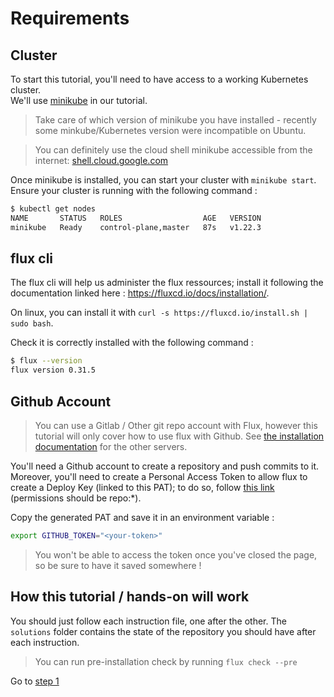 # Requirements

## Cluster

To start this tutorial, you'll need to have access to a working Kubernetes cluster.<br/>
We'll use [minikube](https://kubernetes.io/fr/docs/setup/learning-environment/minikube/) in our tutorial.

> Take care of which version of minikube you have installed - recently some minkube/Kubernetes version were incompatible on Ubuntu.

> You can definitely use the cloud shell minikube accessible from the internet: [shell.cloud.google.com](shell.cloud.google.com)

Once minikube is installed, you can start your cluster with `minikube start`.
Ensure your cluster is running with the following command :

```bash
$ kubectl get nodes
NAME       STATUS   ROLES                  AGE   VERSION
minikube   Ready    control-plane,master   87s   v1.22.3
```

## flux cli

The flux cli will help us administer the flux ressources; install it following the documentation linked here : https://fluxcd.io/docs/installation/.

On linux, you can install it with `curl -s https://fluxcd.io/install.sh | sudo bash`.

Check it is correctly installed with the following command :

```bash
$ flux --version
flux version 0.31.5
```

## Github Account

> You can use a Gitlab / Other git repo account with Flux, however this tutorial will only cover how to use flux with Github. See [the installation documentation](https://fluxcd.io/docs/installation/#github-and-github-enterprise) for the other servers.

You'll need a Github account to create a repository and push commits to it.
Moreover, you'll need to create a Personal Access Token to allow flux to create a Deploy Key (linked to this PAT); to do so, follow [this link](https://github.com/settings/tokens/new?description=fluxv2-demo&scopes=repo) (permissions should be repo:*).

Copy the generated PAT and save it in an environment variable :
```bash
export GITHUB_TOKEN="<your-token>"
```

> You won't be able to access the token once you've closed the page, so be sure to have it saved somewhere !

## How this tutorial / hands-on will work
You should just follow each instruction file, one after the other. The `solutions` folder contains the state of the repository you should have after each instruction.

> You can run pre-installation check by running `flux check --pre`


Go to [step 1](./01.install-flux.md)
